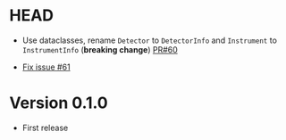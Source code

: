 # HEAD

- Use dataclasses, rename `Detector` to `DetectorInfo` and `Instrument` to `InstrumentInfo` (**breaking change**) [PR#60](https://github.com/litebird/litebird_sim/pull/60)

- [Fix issue #61](https://github.com/litebird/litebird_sim/pull/62)

# Version 0.1.0

- First release
